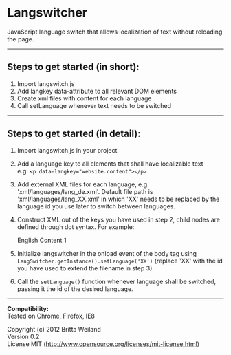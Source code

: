 Langswitcher
================

JavaScript language switch that allows localization of text without reloading the page.
  
* * *  
    
Steps to get started (in short):
--------------------------------

1. Import langswitch.js
2. Add langkey data-attribute to all relevant DOM elements
3. Create xml files with content for each language
4. Call setLanguage whenever text needs to be switched 
  
* * *  
  
Steps to get started (in detail):
---------------------------------

1. Import langswitch.js in your project

2. Add a language key to all elements that shall have localizable text  
e.g. `<p data-langkey="website.content"></p>` 

3. Add external XML files for each language, e.g. 'xml/languages/lang\_de.xml'. Default file path is 'xml/languages/lang\_XX.xml' in which 'XX' needs to be replaced by the language id you use later to switch between languages.

4. Construct XML out of the keys you have used in step 2, child nodes are defined through dot syntax. For example:

	<?xml version="1.0" encoding="UTF-8"?>  
	<root>    
		<website>  
			<content>English Content 1</content>
		</website>  
	</root>  

5. Initialize langswitcher in the onload event of the body tag using
`LangSwitcher.getInstance().setLanguage('XX')`
(replace 'XX' with the id you have used to extend the filename in step 3).

6. Call the `setLanguage()` function whenever language shall be switched, passing it the id of the desired language. 
  
* * *  
  
**Compatibility:**  
Tested on Chrome, Firefox, IE8  

    
Copyright (c) 2012 Britta Weiland  
Version 0.2  
License MIT (http://www.opensource.org/licenses/mit-license.html)